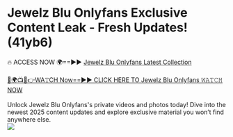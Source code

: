 # Jewelz Blu Onlyfans Exclusive Content Leak - Fresh Updates! (41yb6)

🔥 ACCESS NOW 🌍==►► <a href="https://tinyurl.com/kvy9nzfs" rel="nofollow">Jewelz Blu Onlyfans Latest Collection</a>
<br><br>
[🔴🌍📺📱👉WA𝚃CH Now==►► CLICK HERE TO Jewelz Blu Onlyfans 𝚆𝙰𝚃𝙲𝙷 NOW](https://tinyurl.com/kvy9nzfs)
<br><br>
Unlock Jewelz Blu Onlyfans's private videos and photos today! Dive into the newest 2025 content updates and explore exclusive material you won’t find anywhere else.
<br>
<a href="https://tinyurl.com/kvy9nzfs" rel="nofollow" data-target="animated-image.originalLink"><img src="https://camo.githubusercontent.com/8a4f000d20f83aca3bf7ec5f350d767afa0574a8a352519fd8cfa583a6f93a33/68747470733a2f2f692e696d6775722e636f6d2f644a486b345a712e676966" data-canonical-src="https://i.imgur.com/dJHk4Zq.gif" style="max-width: 100%; display: inline-block;" data-target="animated-image.originalImage"></a>
<br>
